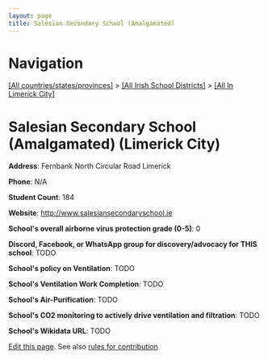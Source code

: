 ```yaml
---
layout: page
title: Salesian Secondary School (Amalgamated)
---
```

# Navigation

[[All countries/states/provinces]](../../..) > [[All Irish School Districts]](../..) > [[All In Limerick City]](..)

# Salesian Secondary School (Amalgamated) (Limerick City)

**Address**: Fernbank North Circular Road Limerick

**Phone**: N/A

**Student Count**: 184

**Website**: <http://www.salesiansecondaryschool.ie>

**School's overall airborne virus protection grade (0-5)**: 0

**Discord, Facebook, or WhatsApp group for discovery/advocacy for THIS school**: TODO

**School's policy on Ventilation**: TODO

**School's Ventilation Work Completion**: TODO

**School's Air-Purification**: TODO

**School's CO2 monitoring to actively drive ventilation and filtration**: TODO

**School's Wikidata URL**: TODO


[Edit this page](https://github.com/ventilate-schools/Ireland/edit/main/./Limerick_City/Salesian_Secondary_School_(Amalgamated).md). See also [rules for contribution](../../../contribution-rules/)